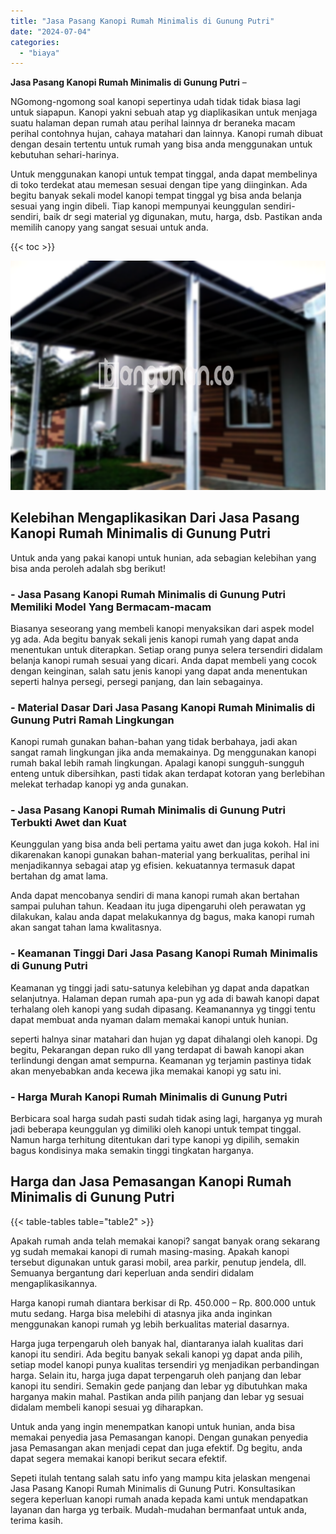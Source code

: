 ```yaml
---
title: "Jasa Pasang Kanopi Rumah Minimalis di Gunung Putri"
date: "2024-07-04"
categories: 
  - "biaya"
---
```


**Jasa Pasang Kanopi Rumah Minimalis di Gunung Putri** –

NGomong-ngomong soal kanopi sepertinya udah tidak tidak biasa lagi untuk siapapun. Kanopi yakni sebuah atap yg diaplikasikan untuk menjaga suatu halaman depan rumah atau perihal lainnya dr beraneka macam perihal contohnya hujan, cahaya matahari dan lainnya. Kanopi rumah dibuat dengan desain tertentu untuk rumah yang bisa anda menggunakan untuk kebutuhan sehari-harinya.

Untuk menggunakan kanopi untuk tempat tinggal, anda dapat membelinya di toko terdekat atau memesan sesuai dengan tipe yang diinginkan. Ada begitu banyak sekali model kanopi tempat tinggal yg bisa anda belanja sesuai yang ingin dibeli. Tiap kanopi mempunyai keunggulan sendiri-sendiri, baik dr segi material yg digunakan, mutu, harga, dsb. Pastikan anda memilih canopy yang sangat sesuai untuk anda.

{{< toc >}}

![Jasa Pasang Kanopi Rumah Minimalis di Gunung Putri](/images/harga-kanopi-minimalis-16.png)

## Kelebihan Mengaplikasikan Dari Jasa Pasang Kanopi Rumah Minimalis di Gunung Putri

Untuk anda yang pakai kanopi untuk hunian, ada sebagian kelebihan yang bisa anda peroleh adalah sbg berikut!

### \- Jasa Pasang Kanopi Rumah Minimalis di Gunung Putri Memiliki Model Yang Bermacam-macam

Biasanya seseorang yang membeli kanopi menyaksikan dari aspek model yg ada. Ada begitu banyak sekali jenis kanopi rumah yang dapat anda menentukan untuk diterapkan. Setiap orang punya selera tersendiri didalam belanja kanopi rumah sesuai yang dicari. Anda dapat membeli yang cocok dengan keinginan, salah satu jenis kanopi yang dapat anda menentukan seperti halnya persegi, persegi panjang, dan lain sebagainya.

### \- Material Dasar Dari Jasa Pasang Kanopi Rumah Minimalis di Gunung Putri Ramah Lingkungan

Kanopi rumah gunakan bahan-bahan yang tidak berbahaya, jadi akan sangat ramah lingkungan jika anda memakainya. Dg menggunakan kanopi rumah bakal lebih ramah lingkungan. Apalagi kanopi sungguh-sungguh enteng untuk dibersihkan, pasti tidak akan terdapat kotoran yang berlebihan melekat terhadap kanopi yg anda gunakan.

### \- Jasa Pasang Kanopi Rumah Minimalis di Gunung Putri Terbukti Awet dan Kuat

Keunggulan yang bisa anda beli pertama yaitu awet dan juga kokoh. Hal ini dikarenakan kanopi gunakan bahan-material yang berkualitas, perihal ini menjadikannya sebagai atap yg efisien. kekuatannya termasuk dapat bertahan dg amat lama.

Anda dapat mencobanya sendiri di mana kanopi rumah akan bertahan sampai puluhan tahun. Keadaan itu juga dipengaruhi oleh perawatan yg dilakukan, kalau anda dapat melakukannya dg bagus, maka kanopi rumah akan sangat tahan lama kwalitasnya.

### \- Keamanan Tinggi Dari Jasa Pasang Kanopi Rumah Minimalis di Gunung Putri

Keamanan yg tinggi jadi satu-satunya kelebihan yg dapat anda dapatkan selanjutnya. Halaman depan rumah apa-pun yg ada di bawah kanopi dapat terhalang oleh kanopi yang sudah dipasang. Keamanannya yg tinggi tentu dapat membuat anda nyaman dalam memakai kanopi untuk hunian.

seperti halnya sinar matahari dan hujan yg dapat dihalangi oleh kanopi. Dg begitu, Pekarangan depan ruko dll yang terdapat di bawah kanopi akan terlindungi dengan amat sempurna. Keamanan yg terjamin pastinya tidak akan menyebabkan anda kecewa jika memakai kanopi yg satu ini.

### \- Harga Murah Kanopi Rumah Minimalis di Gunung Putri

Berbicara soal harga sudah pasti sudah tidak asing lagi, harganya yg murah jadi beberapa keunggulan yg dimiliki oleh kanopi untuk tempat tinggal. Namun harga terhitung ditentukan dari type kanopi yg dipilih, semakin bagus kondisinya maka semakin tinggi tingkatan harganya.

## Harga dan Jasa Pemasangan Kanopi Rumah Minimalis di Gunung Putri

{{< table-tables table="table2" >}}

Apakah rumah anda telah memakai kanopi? sangat banyak orang sekarang yg sudah memakai kanopi di rumah masing-masing. Apakah kanopi tersebut digunakan untuk garasi mobil, area parkir, penutup jendela, dll. Semuanya bergantung dari keperluan anda sendiri didalam mengaplikasikannya.

Harga kanopi rumah diantara berkisar di Rp. 450.000 – Rp. 800.000 untuk mutu sedang. Harga bisa melebihi di atasnya jika anda inginkan menggunakan kanopi rumah yg lebih berkualitas material dasarnya.

Harga juga terpengaruh oleh banyak hal, diantaranya ialah kualitas dari kanopi itu sendiri. Ada begitu banyak sekali kanopi yg dapat anda pilih, setiap model kanopi punya kualitas tersendiri yg menjadikan perbandingan harga. Selain itu, harga juga dapat terpengaruh oleh panjang dan lebar kanopi itu sendiri. Semakin gede panjang dan lebar yg dibutuhkan maka harganya makin mahal. Pastikan anda pilih panjang dan lebar yg sesuai didalam membeli kanopi sesuai yg diharapkan.

Untuk anda yang ingin menempatkan kanopi untuk hunian, anda bisa memakai penyedia jasa Pemasangan kanopi. Dengan gunakan penyedia jasa Pemasangan akan menjadi cepat dan juga efektif. Dg begitu, anda dapat segera memakai kanopi berikut secara efektif.

Sepeti itulah tentang salah satu info yang mampu kita jelaskan mengenai Jasa Pasang Kanopi Rumah Minimalis di Gunung Putri. Konsultasikan segera keperluan kanopi rumah anada kepada kami untuk mendapatkan layanan dan harga yg terbaik. Mudah-mudahan bermanfaat untuk anda, terima kasih.
